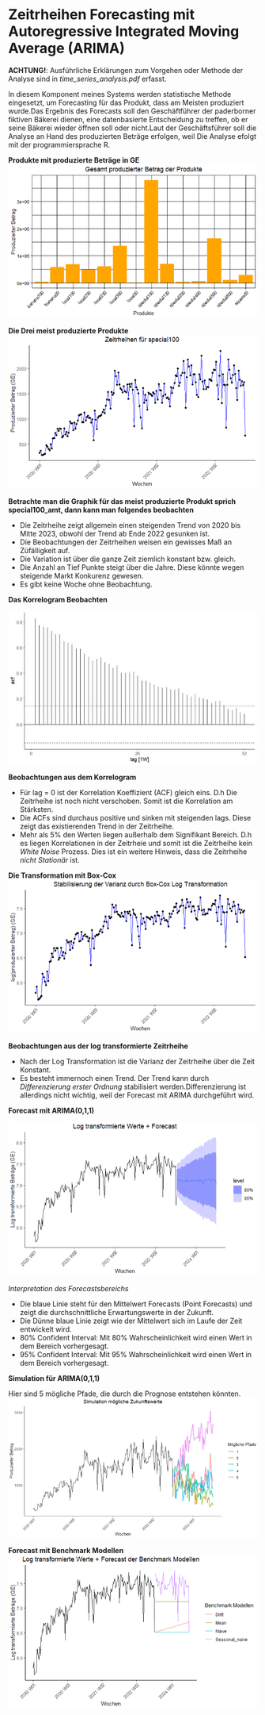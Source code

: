# Zeitrheihen Forecasting mit Autoregressive Integrated Moving Average (ARIMA)

**ACHTUNG!**: Ausführliche Erklärungen zum Vorgehen oder Methode der Analyse sind in *time_series_analysis.pdf* erfasst.

In diesem Komponent meines Systems werden statistische Methode eingesetzt, um Forecasting für das Produkt, dass am Meisten produziert wurde.Das Ergebnis des Forecasts soll den Geschäftführer der paderborner fiktiven Bäkerei dienen, eine datenbasierte Entscheidung zu treffen, ob er seine Bäkerei wieder öffnen soll oder nicht.Laut der Geschäftsführer soll die Analyse an Hand des produzierten Beträge erfolgen, weil Die Analyse efolgt mit der programmiersprache R.

**Produkte mit produzierte Beträge in GE**
![Produkte](./img/produkte.png)

**Die Drei meist produzierte Produkte**
![Die Zeitrheihen der drei meist Produzierte Produkte](./img/zeitrheihen_special100.png)

**Betrachte man die Graphik für das meist produzierte Produkt sprich special100_amt, dann kann man folgendes beobachten**

+ Die Zeitrheihe zeigt allgemein einen steigenden Trend von 2020 bis Mitte 2023, obwohl der Trend ab Ende 2022 gesunken ist.
+ Die Beobachtungen der Zeitrheihen weisen ein gewisses Maß an Züfälligkeit auf.
+ Die Variation ist über die ganze Zeit ziemlich konstant bzw. gleich.
+ Die Anzahl an Tief Punkte steigt über die Jahre. Diese könnte wegen steigende Markt Konkurenz gewesen.
+ Es gibt keine Woche ohne Beobachtung.


**Das Korrelogram Beobachten**

![Die Zeitrheihen der drei meist Produzierte Produkte](./img/zeitrheihen_special100_acf.png)

**Beobachtungen aus dem Korrelogram**
- Für lag = 0 ist der Korrelation Koeffizient (ACF) gleich eins. D.h Die Zeitrheihe ist noch nicht verschoben. Somit ist die Korrelation am Stärksten.
- Die ACFs sind durchaus positive und sinken mit steigenden lags. Diese zeigt das existierenden Trend in der Zeitrheihe.
- Mehr als 5% den Werten liegen außerhalb dem Signifikant Bereich. D.h es liegen Korrelationen in der Zeitrheie und somit ist die Zeitrheihe kein *White Noise* Prozess. Dies ist ein weitere Hinweis, dass die Zeitrheihe *nicht Stationär* ist.


**Die Transformation mit Box-Cox**
![Box-Cox Transformation](./img/log_transformiert.png)


**Beobachtungen aus der log transformierte Zeitrheihe**

+ Nach der Log Transformation ist die Varianz der Zeitrheihe über die Zeit Konstant.
+ Es besteht immernoch einen Trend. Der Trend kann durch *Differenzierung erster Ordnung* stabilisiert werden.Differenzierung ist allerdings nicht wichtig, weil der Forecast mit ARIMA durchgeführt wird. 


**Forecast mit ARIMA(0,1,1)**

![Forecast mit ARIMA(0,1,1)](./img/log_transformiert_forecast.png)

*Interpretation des Forecastsbereichs*
+ Die blaue Linie steht für den Mittelwert Forecasts (Point Forecasts) und zeigt die durchschnittliche Erwartungswerte in der Zukunft.
+ Die Dünne blaue Linie zeigt wie der Mittelwert sich im Laufe der Zeit entwickelt wird.
+ 80% Confident Interval: Mit 80% Wahrscheinlichkeit wird einen Wert in dem Bereich vorhergesagt.
+ 95% Confident Interval: Mit 95% Wahrscheinlichkeit wird einen Wert in dem Bereich vorhergesagt.


**Simulation für ARIMA(0,1,1)**

Hier sind 5 mögliche Pfade, die durch die Prognose entstehen könnten. 
![Forecast mit ARIMA(0,1,1)](./img/arima_simulation.PNG)


**Forecast mit Benchmark Modellen**
![Forecast mit Benchmark Modellen](./img/benchmark_forecast.png)
